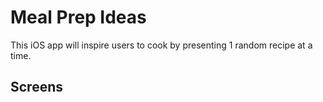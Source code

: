# Meal Prep Ideas

This iOS app will inspire users to cook by presenting 1 random recipe at a time.

## Screens

